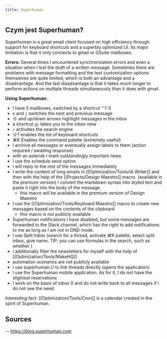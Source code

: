 ```yaml
---
title: Superhuman
---
```


## Czym jest Superhuman? 
Superhuman is a great email client focused on high efficiency through support for keyboard shortcuts and a superbly optimized UI. Its major limitation is that it only connects to gmail or GSuite mailboxes.

**Errors:**
Several times I encountered synchronization errors and even a situation when I lost the draft of a written message. Sometimes there are problems with message formatting and the text customization options themselves are quite limited, which is both an advantage and a disadvantage. And the last disadvantage is that it takes much longer to perform actions on multiple threads simultaneously than it does with gmail.

**Using Superhuman:**.
- I have 5 mailboxes, switched by a shortcut ⌃1-5
- `k` and `j` switches the next and previous message
- ⇧ and up/down arrows highlight messages in the inbox
- a shortcut `gi` takes you to the inbox view
- `/` activates the search engine
- ⇧? enables the list of keyboard shortcuts
- ⌘K Enables the command palette (extremely useful)
- I archive all messages or eventually assign labels to them (action required / awaiting response)
- with an asterisk I mark outstandingly important news
- I use the schedule send option
- I will reply to the rest of the messages immediately
- I write the content of long emails in [[Optimization/Tools/iA Writer]] and then with the help of the [[Projects/Design Maestro]] macro. (available in the premium version) I convert the markdown syntax into styled text and paste it right into the body of the message.
	- this macro will be available in the premium version of Design Maestro
- I use the [[Optimization/Tools/Keyboard Maestro]] macro to create new messages based on the contents of the clipboard
	- this macro is not publicly available
- Superhuman notifications I have disabled, but some messages are forwarded to the Slack channel, which has the right to add notifications to me as long as I am not in DND mode.
- I use Split Inbox (search for a thread, activate ⌘K palette, select split inbox, give name. TIP: you can use formulas in the search, such as whether )
- I additionally filter the newsletters for myself with the help of [[Optimization/Tools/MakeHQ]]
- automation scenarios are not publicly available
- I use superhuman:// to link threads directly (opens the application)
- I use the Superhuman mobile application. As for it, I do not have the slightest reservations
- I work on the basis of inbox 0 and do not write back to all messages if I do not see the need.


Interesting fact: [[Optimization/Tools/Cron]] is a calendar created in the spirit of Superhuman.

## Sources
-- https://blog.superhuman.com